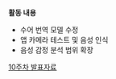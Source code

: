**활동 내용**
- 수어 번역 모델 수정
- 앱 카메라 테스트 및 음성 인식
- 음성 감정 분석 범위 확장



[10주차 발표자료](https://github.com/2025HearAI/meeting_notes/issues/4)
